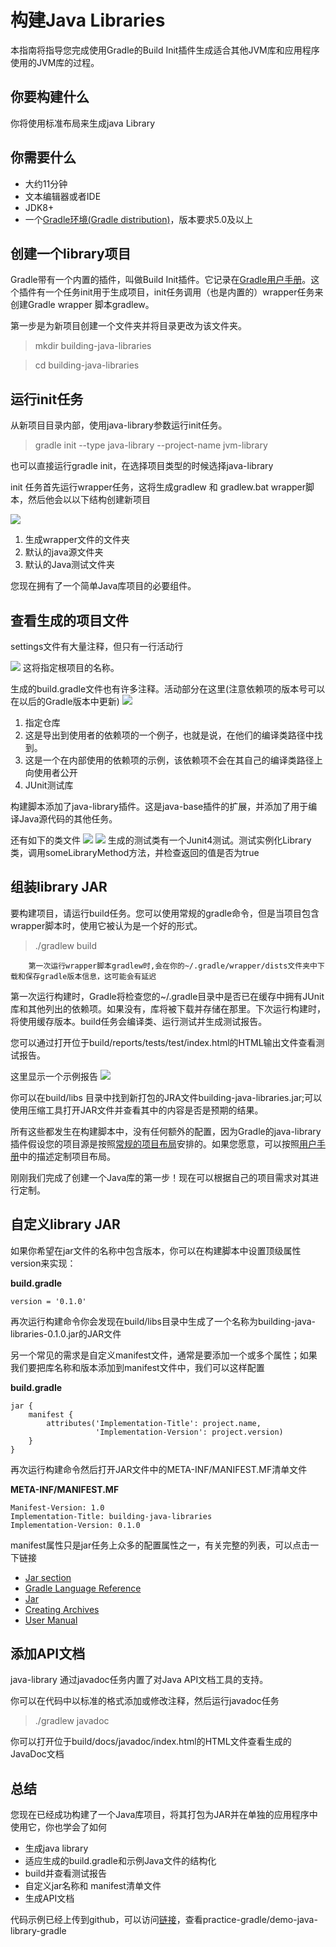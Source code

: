 # 构建Java Libraries
本指南将指导您完成使用Gradle的Build Init插件生成适合其他JVM库和应用程序使用的JVM库的过程。

## 你要构建什么
你将使用标准布局来生成java Library

## 你需要什么
* 大约11分钟
* 文本编辑器或者IDE
* JDK8+
* 一个[Gradle环境(Gradle distribution)](安装Gradle[installing_Gradle].md)，版本要求5.0及以上

## 创建一个library项目
Gradle带有一个内置的插件，叫做Build Init插件。它记录在[Gradle用户手册](https://docs.gradle.org/current/userguide/build_init_plugin.html)。这个插件有一个任务init用于生成项目，init任务调用（也是内置的）wrapper任务来创建Gradle wrapper 脚本gradlew。

第一步是为新项目创建一个文件夹并将目录更改为该文件夹。

> mkdir building-java-libraries

> cd building-java-libraries

## 运行init任务
从新项目目录内部，使用java-library参数运行init任务。

> gradle init --type java-library --project-name jvm-library

也可以直接运行gradle init，在选择项目类型的时候选择java-library

init 任务首先运行wrapper任务，这将生成gradlew 和 gradlew.bat wrapper脚本，然后他会以以下结构创建新项目

![](resources/picture/java_library的Gradle项目结构.jpg)
1. 生成wrapper文件的文件夹
2. 默认的java源文件夹
3. 默认的Java测试文件夹

您现在拥有了一个简单Java库项目的必要组件。

## 查看生成的项目文件

settings文件有大量注释，但只有一行活动行

![](resources/picture/java_library的Gradle项目结构_settings.jpg)
这将指定根项目的名称。

生成的build.gradle文件也有许多注释。活动部分在这里(注意依赖项的版本号可以在以后的Gradle版本中更新)
![](resources/picture/java_library的Gradle项目结构_build_gradle.jpg)
1. 指定仓库
2. 这是导出到使用者的依赖项的一个例子，也就是说，在他们的编译类路径中找到。
3. 这是一个在内部使用的依赖项的示例，该依赖项不会在其自己的编译类路径上向使用者公开
4. JUnit测试库

构建脚本添加了java-library插件。这是java-base插件的扩展，并添加了用于编译Java源代码的其他任务。

还有如下的类文件
![](resources/picture/java_library的Gradle项目结构_library.jpg)
![](resources/picture/java_library的Gradle项目结构_library_test.jpg)
生成的测试类有一个Junit4测试。测试实例化Library类，调用someLibraryMethod方法，并检查返回的值是否为true

## 组装library JAR
要构建项目，请运行build任务。您可以使用常规的gradle命令，但是当项目包含wrapper脚本时，使用它被认为是一个好的形式。

> ./gradlew build

        第一次运行wrapper脚本gradlew时,会在你的~/.gradle/wrapper/dists文件夹中下载和保存gradle版本信息，这可能会有延迟

第一次运行构建时，Gradle将检查您的~/.gradle目录中是否已在缓存中拥有JUnit库和其他列出的依赖项。如果没有，库将被下载并存储在那里。下次运行构建时，将使用缓存版本。build任务会编译类、运行测试并生成测试报告。

您可以通过打开位于build/reports/tests/test/index.html的HTML输出文件查看测试报告。

这里显示一个示例报告
![](resources/picture/java_library的Gradle项目结构_build_测试报告.jpg)

你可以在build/libs 目录中找到新打包的JRA文件building-java-libraries.jar;可以使用压缩工具打开JAR文件并查看其中的内容是否是预期的结果。

所有这些都发生在构建脚本中，没有任何额外的配置，因为Gradle的java-library插件假设您的项目源是按照[常规的项目布局](https://docs.gradle.org/5.0/userguide/java_plugin.html#sec:java_project_layout)安排的。如果您愿意，可以按照[用户手册](https://docs.gradle.org/5.0/userguide/java_plugin.html#sec:changing_java_project_layout)中的描述定制项目布局。

刚刚我们完成了创建一个Java库的第一步！现在可以根据自己的项目需求对其进行定制。

## 自定义library JAR

如果你希望在jar文件的名称中包含版本，你可以在构建脚本中设置顶级属性version来实现：

**build.gradle**
```
version = '0.1.0'
```

再次运行构建命令你会发现在build/libs目录中生成了一个名称为building-java-libraries-0.1.0.jar的JAR文件

另一个常见的需求是自定义manifest文件，通常是要添加一个或多个属性；如果我们要把库名称和版本添加到manifest文件中，我们可以这样配置

**build.gradle**
```
jar {
    manifest {
        attributes('Implementation-Title': project.name,
                   'Implementation-Version': project.version)
    }
}
```
再次运行构建命令然后打开JAR文件中的META-INF/MANIFEST.MF清单文件

**META-INF/MANIFEST.MF**
```
Manifest-Version: 1.0
Implementation-Title: building-java-libraries
Implementation-Version: 0.1.0
```

manifest属性只是jar任务上众多的配置属性之一，有关完整的列表，可以点击一下链接
* [Jar section](https://docs.gradle.org/5.0/dsl/org.gradle.api.tasks.bundling.Jar.html)
* [Gradle Language Reference](https://docs.gradle.org/5.0/dsl/)
* [Jar](https://docs.gradle.org/5.0/userguide/java_plugin.html#sec:jar)
* [Creating Archives](https://docs.gradle.org/5.0/userguide/working_with_files.html#sec:archives)
* [User Manual](https://docs.gradle.org/5.0/userguide/userguide.html)

## 添加API文档
java-library 通过javadoc任务内置了对Java API文档工具的支持。

你可以在代码中以标准的格式添加或修改注释，然后运行javadoc任务

>  ./gradlew javadoc

你可以打开位于build/docs/javadoc/index.html的HTML文件查看生成的JavaDoc文档

## 总结

您现在已经成功构建了一个Java库项目，将其打包为JAR并在单独的应用程序中使用它，你也学会了如何
* 生成java library
* 适应生成的build.gradle和示例Java文件的结构化
* build并查看测试报告
* 自定义jar名称和 manifest清单文件
* 生成API文档


代码示例已经上传到github，可以访问[链接](https://github.com/wangdunmin/practice-project.git)，查看practice-gradle/demo-java-library-gradle
